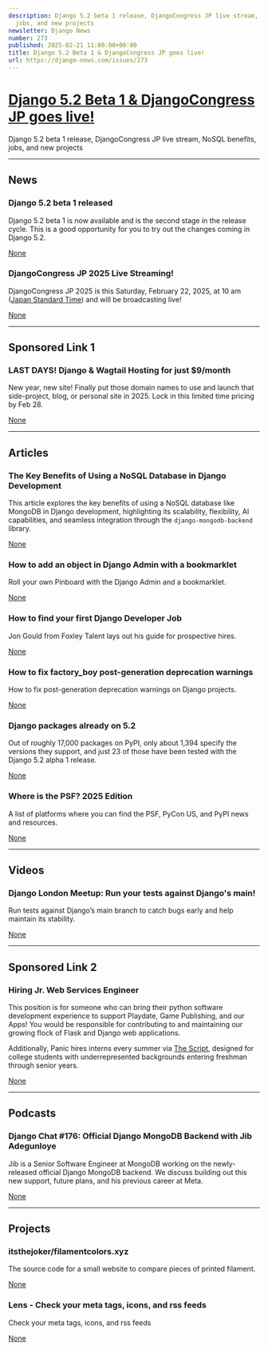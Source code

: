 ```yaml
---
description: Django 5.2 beta 1 release, DjangoCongress JP live stream, NoSQL benefits,
  jobs, and new projects
newsletter: Django News
number: 273
published: 2025-02-21 11:00:00+00:00
title: Django 5.2 Beta 1 & DjangoCongress JP goes live!
url: https://django-news.com/issues/273
---
```


# [Django 5.2 Beta 1 &amp; DjangoCongress JP goes live!](https://django-news.com/issues/273)

Django 5.2 beta 1 release, DjangoCongress JP live stream, NoSQL benefits, jobs, and new projects

  ----

  ## News

  ### Django 5.2 beta 1 released

  <p>Django 5.2 beta 1 is now available and is the second stage in the release cycle. This is a good opportunity for you to try out the changes coming in Django 5.2.</p>

  [None](None)

  ### DjangoCongress JP 2025 Live Streaming!

  <p>DjangoCongress JP 2025 is this Saturday, February 22, 2025, at 10 am (<a href="https://cur.at/9xbg7mz">Japan Standard Time</a>) and will be broadcasting live!</p>

  [None](None)

  ----

  ## Sponsored Link 1

  ### LAST DAYS! Django & Wagtail Hosting for just $9/month

  <p>New year, new site! Finally put those domain names to use and launch that side-project, blog, or personal site in 2025. Lock in this limited time pricing by Feb 28.</p>

  [None](None)

  ----

  ## Articles

  ### The Key Benefits of Using a NoSQL Database in Django Development

  <p>This article explores the key benefits of using a NoSQL database like MongoDB in Django development, highlighting its scalability, flexibility, AI capabilities, and seamless integration through the <code>django-mongodb-backend</code> library.</p>

  [None](None)

  ### How to add an object in Django Admin with a bookmarklet

  <p>Roll your own Pinboard with the Django Admin and a bookmarklet.</p>

  [None](None)

  ### How to find your first Django Developer Job

  <p>Jon Gould from Foxley Talent lays out his guide for prospective hires.</p>

  [None](None)

  ### How to fix factory_boy post-generation deprecation warnings

  <p>How to fix post-generation deprecation warnings on Django projects.</p>

  [None](None)

  ### Django packages already on 5.2

  <p>Out of roughly 17,000 packages on PyPI, only about 1,394 specify the versions they support, and just 23 of those have been tested with the Django 5.2 alpha 1 release.</p>

  [None](None)

  ### Where is the PSF? 2025 Edition

  <p>A list of platforms where you can find the PSF, PyCon US, and PyPI news and resources.</p>

  [None](None)

  ----

  ## Videos

  ### Django London Meetup: Run your tests against Django's main! 

  <p>Run tests against Django’s main branch to catch bugs early and help maintain its stability.</p>

  [None](None)

  ----

  ## Sponsored Link 2

  ### Hiring Jr. Web Services Engineer

  <p>This position is for someone who can bring their python software development experience to support Playdate, Game Publishing, and our Apps! You would be responsible for contributing to and maintaining our growing flock of Flask and Django web applications.</p>

<p>Additionally, Panic hires interns every summer via <a href="https://cur.at/9lxPPrk">The Script</a>,  designed for college students with underrepresented backgrounds entering freshman through senior years.</p>

  [None](None)

  ----

  ## Podcasts

  ### Django Chat #176: Official Django MongoDB Backend with Jib Adegunloye

  <p>Jib is a Senior Software Engineer at MongoDB working on the newly-released official Django MongoDB backend. We discuss building out this new support, future plans, and his previous career at Meta.</p>

  [None](None)

  ----

  ## Projects

  ### itsthejoker/filamentcolors.xyz

  <p>The source code for a small website to compare pieces of printed filament.</p>

  [None](None)

  ### Lens - Check your meta tags, icons, and rss feeds

  <p>Check your meta tags, icons, and rss feeds</p>

  [None](None)
